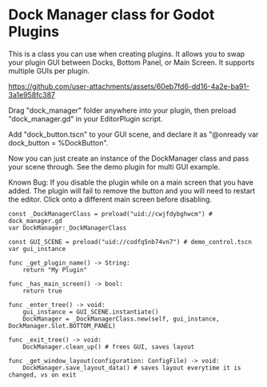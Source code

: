 # Dock Manager class for Godot Plugins

This is a class you can use when creating plugins. It allows you to swap your plugin GUI between Docks, Bottom Panel, or Main Screen. It supports multiple GUIs per plugin.

https://github.com/user-attachments/assets/60eb7fd6-dd16-4a2e-ba91-3a1e958fc387

Drag "dock_manager" folder anywhere into your plugin, then preload "dock_manager.gd" in your EditorPlugin script.

Add "dock_button.tscn" to your GUI scene, and declare it as "@onready var dock_button = %DockButton".

Now you can just create an instance of the DockManager class and pass your scene through. See the demo plugin for multi GUI example.

Known Bug: If you disable the plugin while on a main screen that you have added. The plugin will fail to remove the button and you will need to restart the editor. Click onto a different main screen before disabling.

```gdscript
const _DockManagerClass = preload("uid://cwjfdybghwcm") # dock_manager.gd
var DockManager:_DockManagerClass

const GUI_SCENE = preload("uid://codfq5nb74vn7") # demo_control.tscn
var gui_instance

func _get_plugin_name() -> String:
	return "My Plugin"

func _has_main_screen() -> bool:
	return true

func _enter_tree() -> void:
	gui_instance = GUI_SCENE.instantiate()
	DockManager = _DockManagerClass.new(self, gui_instance, DockManager.Slot.BOTTOM_PANEL)

func _exit_tree() -> void:
	DockManager.clean_up() # frees GUI, saves layout

func _get_window_layout(configuration: ConfigFile) -> void:
	DockManager.save_layout_data() # saves layout everytime it is changed, vs on exit
```
